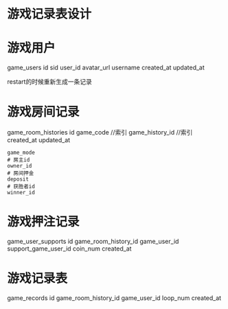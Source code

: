 # 游戏记录表设计

# 游戏用户
game_users
    id
    sid
    user_id
    avatar_url
    username
    created_at
    updated_at

restart的时候重新生成一条记录
# 游戏房间记录
game_room_histories
	id
	game_code	//索引
	game_history_id //索引
	created_at
	updated_at
	
	game_mode
	# 房主id
	owner_id
	# 房间押金
	deposit
	# 获胜者id
	winner_id

# 游戏押注记录
game_user_supports
	id
	game_room_history_id
	game_user_id
	support_game_user_id
	coin_num
	created_at

# 游戏记录表
game_records
	id
	game_room_history_id
	game_user_id
	loop_num
	created_at